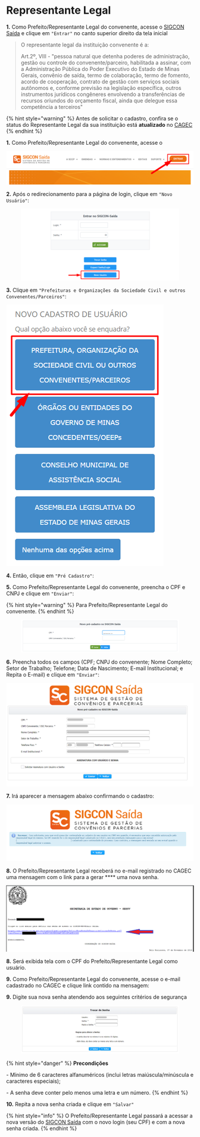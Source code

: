 # Representante Legal

**1.** Como Prefeito/Representante Legal do convenente, acesse o [SIGCON Saída](https://sigconsaida.mg.gov.br/) e clique em `"Entrar"` no canto superior direito da tela inicial

> O representante legal da instituição convenente é a:
>
> Art.2º, VIII - "pessoa natural que detenha poderes de administração, gestão ou controle do convenente/parceiro, habilitada a assinar, com a Administração Pública do Poder Executivo do Estado de Minas Gerais, convênio de saída, termo de colaboração, termo de fomento, acordo de cooperação, contrato de gestão com serviços sociais autônomos e, conforme previsão na legislação específica, outros instrumentos jurídicos congêneres envolvendo a transferências de recursos oriundos do orçamento fiscal, ainda que delegue essa competência a terceiros"

{% hint style="warning" %}
Antes de solicitar o cadastro, confira se o status do Representante Legal da sua instituição está **atualizado** no [CAGEC](https://www.portalcagec.mg.gov.br/)
{% endhint %}

**1.** Como Prefeito/Representante Legal do convenente, acesse o&#x20;

![](<../../../.gitbook/assets/image (525).png>)

**2.** Após o redirecionamento para a página de login, clique em `"Novo Usuário"`:

<figure><img src="../../../.gitbook/assets/image (10) (1).png" alt=""><figcaption></figcaption></figure>

**3.** Clique em `"Prefeituras e Organizações da Sociedade Civil e outros Convenentes/Parceiros"`:

![](<../../../.gitbook/assets/image (514).png>)

**4.** Então, clique em `"Pré Cadastro"`:

**5.** Como Prefeito/Representante Legal do convenente, preencha o CPF e CNPJ e clique em `"Enviar"`:

{% hint style="warning" %}
Para Prefeito/Representante Legal do convenente.
{% endhint %}

<figure><img src="../../../.gitbook/assets/image (1) (2).png" alt=""><figcaption></figcaption></figure>

**6.** Preencha todos os campos (CPF; CNPJ do convenente; Nome Completo; Setor de Trabalho; Telefone; Data de Nascimento; E-mail Institucional; e Repita o E-mail) e clique em `"Enviar"`:

![](<../../../.gitbook/assets/tela de pre cadastro.png>)

**7.**  Irá aparecer a mensagem abaixo confirmando o cadastro:

![](<../../../.gitbook/assets/tela de pre cadastro aviso.png>)

**8.** O Prefeito/Representante Legal receberá no e-mail registrado no CAGEC uma mensagem com o link para a gerar **** uma nova senha.

![](<../../../.gitbook/assets/image (513).png>)

**8.** Será exibida tela com o CPF do Prefeito/Representante Legal como usuário.

**9.**  Como Prefeito/Representante Legal do convenente, acesse o e-mail cadastrado no CAGEC e clique link contido na mensagem:

**9.** Digite sua nova senha atendendo aos seguintes critérios de segurança

<figure><img src="../../../.gitbook/assets/image (7) (1) (1).png" alt=""><figcaption></figcaption></figure>

{% hint style="danger" %}
**Precondições**

\- Mínimo de 6 caracteres alfanuméricos (inclui letras maiúscula/minúscula e caracteres especiais);

\- A senha deve conter pelo menos uma letra e um número.
{% endhint %}

**10.** Repita a nova senha criada e clique em `"Salvar"`

{% hint style="info" %}
O Prefeito/Representante Legal passará a acessar a nova versão do [SIGCON Saída](https://sigconsaida.mg.gov.br/) com o novo login (seu CPF) e com a nova senha criada.
{% endhint %}

